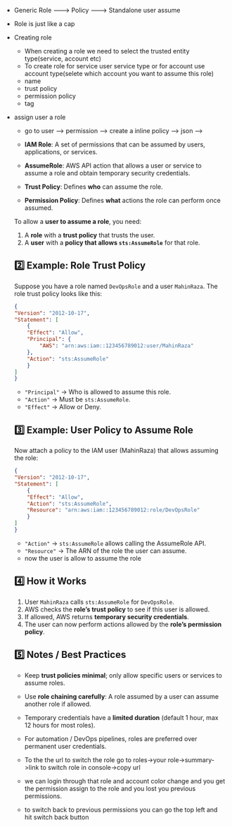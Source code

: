 * Generic Role ---> Policy ---> Standalone user assume
* Role is just like a cap
* Creating role
    * When creating a role we need to select the trusted entity type(service, account etc)
    * To create role for service user service type or for account use account type(selete which account you want to assume this role)
    * name
    * trust policy
    * permission policy
    * tag

* assign user a role
    * go to user --> permission --> create a inline policy --> json --> 

    * **IAM Role**: A set of permissions that can be assumed by users, applications, or services.
    * **AssumeRole**: AWS API action that allows a user or service to assume a role and obtain temporary security credentials.
    * **Trust Policy**: Defines **who** can assume the role.
    * **Permission Policy**: Defines **what** actions the role can perform once assumed.

    To allow a **user to assume a role**, you need:
    1. A **role** with a **trust policy** that trusts the user.
    2. A **user** with a **policy that allows `sts:AssumeRole`** for that role.

    ## 2️⃣ Example: Role Trust Policy
    Suppose you have a role named `DevOpsRole` and a user `MahinRaza`. The role trust policy looks like this:

    ```json
    {
    "Version": "2012-10-17",
    "Statement": [
        {
        "Effect": "Allow",
        "Principal": {
            "AWS": "arn:aws:iam::123456789012:user/MahinRaza"
        },
        "Action": "sts:AssumeRole"
        }
    ]
    }
    ```
    * `"Principal"` → Who is allowed to assume this role.
    * `"Action"` → Must be `sts:AssumeRole`.
    * `"Effect"` → Allow or Deny.

    ## 3️⃣ Example: User Policy to Assume Role
    Now attach a policy to the IAM user (MahinRaza) that allows assuming the role:

    ```json
    {
    "Version": "2012-10-17",
    "Statement": [
        {
        "Effect": "Allow",
        "Action": "sts:AssumeRole",
        "Resource": "arn:aws:iam::123456789012:role/DevOpsRole"
        }
    ]
    }
    ```

    * `"Action"` → `sts:AssumeRole` allows calling the AssumeRole API.
    * `"Resource"` → The ARN of the role the user can assume.
    * now the user is allow to assume the role

    ## 4️⃣ How it Works
    1. User `MahinRaza` calls `sts:AssumeRole` for `DevOpsRole`.
    2. AWS checks the **role’s trust policy** to see if this user is allowed.
    3. If allowed, AWS returns **temporary security credentials**.
    4. The user can now perform actions allowed by the **role’s permission policy**.

    ## 5️⃣ Notes / Best Practices
    * Keep **trust policies minimal**; only allow specific users or services to assume roles.
    * Use **role chaining carefully**: A role assumed by a user can assume another role if allowed.
    * Temporary credentials have a **limited duration** (default 1 hour, max 12 hours for most roles).
    * For automation / DevOps pipelines, roles are preferred over permanent user credentials.

    * To the the url to switch the role go to roles->your role->summary->link to switch role in console->copy url
    * we can login through that role and account color change and you get the permission assign to the role and you lost you previous permissions.
    * to switch back to previous permissions you can go the top left and hit switch back button